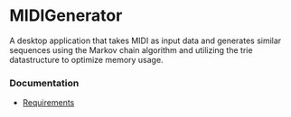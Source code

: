 # MIDIGenerator

A desktop application that takes MIDI as input data and generates similar sequences using the Markov chain algorithm and utilizing the trie datastructure to optimize memory usage.

### Documentation
+ [Requirements](https://github.com/niilolehtonen/MIDIGenerator/blob/main/docs/requirements.md)
